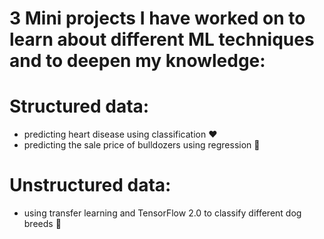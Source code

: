 # 3 Mini projects I have worked on to learn about different ML techniques and to deepen my knowledge:

# Structured data: 
- predicting heart disease using classification ❤️
- predicting the sale price of bulldozers using regression 🚜


# Unstructured data:
- using transfer learning and TensorFlow 2.0 to classify different dog breeds 🐶

